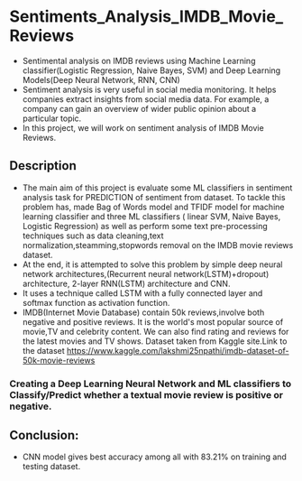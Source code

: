 # Sentiments_Analysis_IMDB_Movie_Reviews
* Sentimental analysis on IMDB reviews using Machine Learning classifier(Logistic Regression, Naive Bayes, SVM) and Deep Learning Models(Deep Neural Network, RNN, CNN)
* Sentiment analysis is very useful in social media monitoring. It helps companies extract insights from social media data. For example, a company can gain an overview of wider public opinion about a particular topic. 
* In this project, we will work on sentiment analysis of IMDB Movie Reviews.
## Description
* The main aim of this project is evaluate some ML classifiers in sentiment analysis task for PREDICTION of sentiment from dataset. To tackle this problem has, made Bag of Words model and TFIDF model for machine learning classifier and three ML classifiers ( linear SVM, Naive Bayes, Logistic Regression) as well as perform some text pre-processing techniques such as data cleaning,text normalization,steamming,stopwords removal on the IMDB movie reviews dataset.
* At the end, it is attempted to solve this problem by simple deep neural network architectures,(Recurrent neural network(LSTM)+dropout) architecture, 2-layer RNN(LSTM) architecture and CNN.
* It uses a technique called LSTM with a fully connected layer and softmax function as activation function.
* IMDB(Internet Movie Database) contain 50k reviews,involve both negative and positive reviews. It is the world's most popular source of movie,TV and celebrity content. We can also find rating and reviews for the latest movies and TV shows. Dataset taken from Kaggle site.Link to the dataset https://www.kaggle.com/lakshmi25npathi/imdb-dataset-of-50k-movie-reviews

### Creating a Deep Learning Neural Network and ML classifiers to Classify/Predict whether a textual movie review is positive or negative.

## Conclusion:
* CNN model gives best accuracy among all with 83.21% on training and testing dataset.

